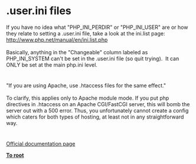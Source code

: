 # .user.ini files




<div class="phpcode"><span class="html">
If you have no idea what &quot;PHP_INI_PERDIR&quot; or &quot;PHP_INI_USER&quot; are or how they relate to setting a .user.ini file, take a look at the ini.list page: <a href="http://www.php.net/manual/en/ini.list.php" rel="nofollow" target="_blank">http://www.php.net/manual/en/ini.list.php</a><br><br>Basically, anything in the &quot;Changeable&quot; column labeled as PHP_INI_SYSTEM can&apos;t be set in the .user.ini file (so quit trying).&#xA0; It can ONLY be set at the main php.ini level.</span>
</div>
  

#


<div class="phpcode"><span class="html">
&quot;If you are using Apache, use .htaccess files for the same effect.&quot;<br><br>To clarify, this applies only to Apache module mode. If you put php directives in .htaccess on an Apache CGI/FastCGI server, this will bomb the server out with a 500 error. Thus, you unfortunately cannot create a config which caters for both types of hosting, at least not in any straightforward way.</span>
</div>
  

#

[Official documentation page](https://www.php.net/manual/en/configuration.file.per-user.php)

**[To root](/)**